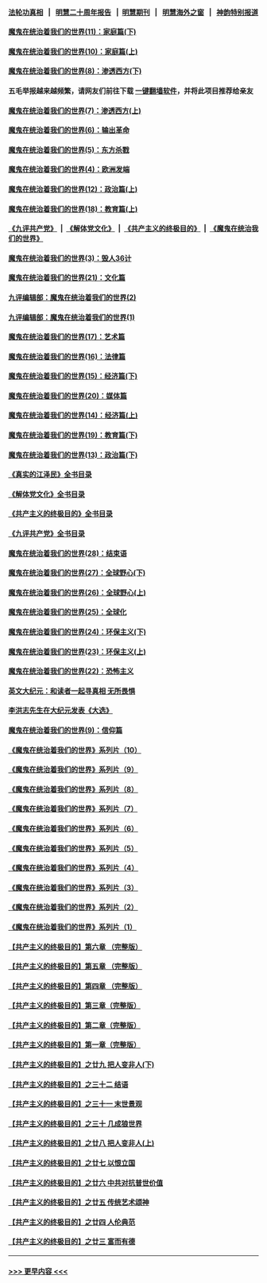 #### [法轮功真相](https://github.com/gfw-breaker/truth/blob/master/README.md?t=0) &nbsp;&nbsp;|&nbsp;&nbsp; [明慧二十周年报告](https://github.com/gfw-breaker/mh-reports/blob/master/README.md?t=0) &nbsp;&nbsp;|&nbsp;&nbsp;[明慧期刊](https://github.com/gfw-breaker/mh-qikan) &nbsp;&nbsp;|&nbsp;&nbsp; [明慧海外之窗](https://github.com/gfw-breaker/mh-news/blob/master/README.md?t=0) &nbsp;&nbsp;|&nbsp;&nbsp; [神韵特别报道](https://github.com/gfw-breaker/mh-news/blob/master/shenyun.md?t=0)
#### [魔鬼在统治着我们的世界(11)：家庭篇(下)](../pages/nsc422/n10440961.md?t=12011251) 
#### [魔鬼在统治着我们的世界(10)：家庭篇(上)](../pages/nsc422/n10435448.md?t=12011251) 
#### [魔鬼在统治着我们的世界(8)：渗透西方(下)](../pages/nsc422/n10429603.md?t=12011251) 
#### 五毛举报越来越频繁，请网友们前往下载 [一键翻墙软件](https://github.com/gfw-breaker/ssr-accounts)，并将此项目推荐给亲友
#### [魔鬼在统治着我们的世界(7)：渗透西方(上)](../pages/nsc422/n10426013.md?t=12011251) 
#### [魔鬼在统治着我们的世界(6)：输出革命](../pages/nsc422/n10421536.md?t=12011251) 
#### [魔鬼在统治着我们的世界(5)：东方杀戮](../pages/nsc422/n10417707.md?t=12011251) 
#### [魔鬼在统治着我们的世界(4)：欧洲发端](../pages/nsc422/n10414890.md?t=12011251) 
#### [魔鬼在统治着我们的世界(12)：政治篇(上)](../pages/nsc422/n10444576.md?t=12011251) 
#### [魔鬼在统治着我们的世界(18)：教育篇(上)](../pages/nsc422/n10526970.md?t=12011251) 
#### [《九评共产党》](https://github.com/begood0513/9ping.md/blob/master/README.md) &nbsp;|&nbsp; [《解体党文化》](../../../../jtdwh.md/blob/master/README.md)  &nbsp;|&nbsp; [《共产主义的终极目的》](../../../../gczydzjmd.md/blob/master/README.md) &nbsp;|&nbsp; [《魔鬼在统治我们的世界》](../../../../mgztzwmdsj.md/blob/master/README.md) 
#### [魔鬼在统治着我们的世界(3)：毁人36计](../pages/nsc422/n10411583.md?t=12011251) 
#### [魔鬼在统治着我们的世界(21)：文化篇](../pages/nsc422/n10597706.md?t=12011251) 
#### [九评编辑部：魔鬼在统治着我们的世界(2)](../pages/nsc422/n10410036.md?t=12011251) 
#### [九评编辑部：魔鬼在统治着我们的世界(1)](../pages/nsc422/n10406825.md?t=12011251) 
#### [魔鬼在统治着我们的世界(17)：艺术篇](../pages/nsc422/n10499093.md?t=12011251) 
#### [魔鬼在统治着我们的世界(16)：法律篇](../pages/nsc422/n10485969.md?t=12011251) 
#### [魔鬼在统治着我们的世界(15)：经济篇(下)](../pages/nsc422/n10469975.md?t=12011251) 
#### [魔鬼在统治着我们的世界(20)：媒体篇](../pages/nsc422/n10586579.md?t=12011251) 
#### [魔鬼在统治着我们的世界(14)：经济篇(上)](../pages/nsc422/n10457370.md?t=12011251) 
#### [魔鬼在统治着我们的世界(19)：教育篇(下)](../pages/nsc422/n10564808.md?t=12011251) 
#### [魔鬼在统治着我们的世界(13)：政治篇(下)](../pages/nsc422/n10448270.md?t=12011251) 
#### [《真实的江泽民》全书目录](../pages/nsc422/n13721399.md?t=12011251) 
#### [《解体党文化》全书目录](../pages/nsc422/n13721157.md?t=12011251) 
#### [《共产主义的终极目的》全书目录](../pages/nsc422/n13721048.md?t=12011251) 
#### [《九评共产党》全书目录](../pages/nsc422/n13708085.md?t=12011251) 
#### [魔鬼在统治着我们的世界(28)：结束语](../pages/nsc422/n10936246.md?t=12011251) 
#### [魔鬼在统治着我们的世界(27)：全球野心(下)](../pages/nsc422/n10928319.md?t=12011251) 
#### [魔鬼在统治着我们的世界(26)：全球野心(上)](../pages/nsc422/n10900318.md?t=12011251) 
#### [魔鬼在统治着我们的世界(25)：全球化](../pages/nsc422/n10788205.md?t=12011251) 
#### [魔鬼在统治着我们的世界(24)：环保主义(下)](../pages/nsc422/n10695307.md?t=12011251) 
#### [魔鬼在统治着我们的世界(23)：环保主义(上)](../pages/nsc422/n10688613.md?t=12011251) 
#### [魔鬼在统治着我们的世界(22)：恐怖主义](../pages/nsc422/n10614727.md?t=12011251) 
#### [英文大纪元：和读者一起寻真相 无所畏惧](../pages/nsc422/n12542027.md?t=12011251) 
#### [李洪志先生在大纪元发表《大选》](../pages/nsc422/n12534746.md?t=12011251) 
#### [魔鬼在统治着我们的世界(9)：信仰篇](../pages/nsc422/n10432159.md?t=12011251) 
#### [《魔鬼在统治着我们的世界》系列片（10）](../pages/nsc422/n12292670.md?t=12011251) 
#### [《魔鬼在统治着我们的世界》系列片（9）](../pages/nsc422/n12290859.md?t=12011251) 
#### [《魔鬼在统治着我们的世界》系列片（8）](../pages/nsc422/n12287445.md?t=12011251) 
#### [《魔鬼在统治着我们的世界》系列片（7）](../pages/nsc422/n12283425.md?t=12011251) 
#### [《魔鬼在统治着我们的世界》系列片（6）](../pages/nsc422/n12282314.md?t=12011251) 
#### [《魔鬼在统治着我们的世界》系列片（5）](../pages/nsc422/n12281419.md?t=12011251) 
#### [《魔鬼在统治着我们的世界》系列片（4）](../pages/nsc422/n12274024.md?t=12011251) 
#### [《魔鬼在统治着我们的世界》系列片（3）](../pages/nsc422/n12271322.md?t=12011251) 
#### [《魔鬼在统治着我们的世界》系列片（2）](../pages/nsc422/n12269049.md?t=12011251) 
#### [《魔鬼在统治着我们的世界》系列片（1）](../pages/nsc422/n12267575.md?t=12011251) 
#### [【共产主义的终极目的】第六章 （完整版）](../pages/nsc422/n11428913.md?t=12011251) 
#### [【共产主义的终极目的】第五章 （完整版）](../pages/nsc422/n11428912.md?t=12011251) 
#### [【共产主义的终极目的】第四章 （完整版）](../pages/nsc422/n11428907.md?t=12011251) 
#### [【共产主义的终极目的】第三章（完整版）](../pages/nsc422/n11428848.md?t=12011251) 
#### [【共产主义的终极目的】第二章（完整版）](../pages/nsc422/n11428831.md?t=12011251) 
#### [【共产主义的终极目的】第一章（完整版）](../pages/nsc422/n11417651.md?t=12011251) 
#### [【共产主义的终极目的】之廿九 把人变非人(下)](../pages/nsc422/n11344140.md?t=12011251) 
#### [【共产主义的终极目的】之三十二 结语](../pages/nsc422/n11360535.md?t=12011251) 
#### [【共产主义的终极目的】之三十一 末世景观](../pages/nsc422/n11351129.md?t=12011251) 
#### [【共产主义的终极目的】之三十 几成狼世界](../pages/nsc422/n11348280.md?t=12011251) 
#### [【共产主义的终极目的】之廿八 把人变非人(上)](../pages/nsc422/n11340492.md?t=12011251) 
#### [【共产主义的终极目的】之廿七 以恨立国](../pages/nsc422/n11336944.md?t=12011251) 
#### [【共产主义的终极目的】之廿六 中共对抗普世价值](../pages/nsc422/n11324785.md?t=12011251) 
#### [【共产主义的终极目的】之廿五 传统艺术颂神](../pages/nsc422/n11296396.md?t=12011251) 
#### [【共产主义的终极目的】之廿四 人伦典范](../pages/nsc422/n11296397.md?t=12011251) 
#### [【共产主义的终极目的】之廿三 富而有德](../pages/nsc422/n11283598.md?t=12011251) 

----
#### [ >>> 更早内容 <<< ](../indexes/nsc422-earlier.md)

